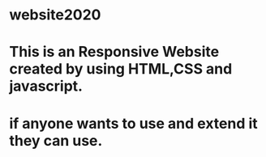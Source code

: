 # website2020

# This is an Responsive Website created by using HTML,CSS and javascript.

# if anyone wants to use and extend it they can use.
